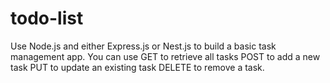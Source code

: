# todo-list
 
Use Node.js and either Express.js or Nest.js to build a basic task management app. 
You can use GET to retrieve all tasks
POST to add a new task
PUT to update an existing task
DELETE to remove a task.